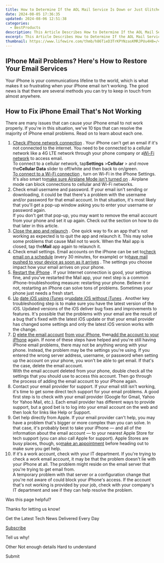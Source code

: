 ```yaml
---
title: How to Determine If the AOL Mail Service Is Down or Just Glitches on Your End
date: 2024-08-05 17:36:35
updated: 2024-08-06 12:51:38
categories:
  - BestProducts
description: This Article Describes How to Determine If the AOL Mail Service Is Down or Just Glitches on Your End
excerpt: This Article Describes How to Determine If the AOL Mail Service Is Down or Just Glitches on Your End
thumbnail: https://www.lifewire.com/thmb/h86TieD3TrKPYNzasKMRJPUu4H8=/400x300/filters:no_upscale():max_bytes(150000):strip_icc():format(webp)/is-aol-mail-down-or-is-it-just-you-2-b2f02a2b3819433a9f2bd047a1a9b572.jpg
---
```


## IPhone Mail Problems? Here's How to Restore Your Email Services
 Your iPhone is your communications lifeline to the world, which is what makes it so frustrating when your iPhone email isn't working. The good news is that there are several methods you can try to keep in touch from almost anywhere.

## How to Fix iPhone Email That's Not Working

 There are many issues that can cause your iPhone email to not work properly. If you're in this situation, we've 10 tips that can resolve the majority of iPhone email problems. Read on to learn about each one.

1. [Check iPhone network connection](https://www.lifewire.com/check-network-connection-status-of-wireless-devices-818268) . Your iPhone can't get an email if it's not connected to the internet. You need to be connected to a cellular network like a 4G LTE network through your phone company or a[Wi-Fi network](https://www.lifewire.com/iphone-cant-connect-to-wifi-fix-1999602) to access email.  
 To connect to a cellular network, tap**Settings** \>**Cellular** \> and move the**Cellular Data** slider to off/white and then back to on/green.  
[To connect to a Wi-Fi connection](https://www.lifewire.com/save-time-and-money-using-wifi-817904) , turn on Wi-Fi in the iPhone Settings.  
 It's also smart to[make sure Airplane Mode isn't turned on](https://www.lifewire.com/what-is-iphone-airplane-mode-2000238) . Airplane mode can block connections to cellular and Wi-Fi networks.
2. Check email username and password. If your email isn't sending or downloading, it could be that there's a problem with the username and/or password for that email account. In that situation, it's most likely that you'll get a pop-up window asking you to enter your username or password again.  
 If you don't get that pop-up, you may want to remove the email account from your phone and set it up again. Check out the section on how to do that later in this article.
3. [Close the app and relaunch](https://www.lifewire.com/quit-apps-on-iphone-2000287) . One quick way to fix an app that's not working as expected is to quit the app and relaunch it. This may solve some problems that cause Mail not to work. When the Mail app is closed, tap the**Mail** app again to relaunch it.
4. Check email settings. Email accounts on the iPhone can be set to[check email on a schedule](https://www.lifewire.com/make-iphone-mail-check-for-new-mail-less-often-or-never-1172558) (every 30 minutes, for example) or to[have mail pushed to your device as soon as it arrives](https://www.lifewire.com/what-do-iphone-email-settings-do-2000086) . The settings you choose impact how your email arrives on your phone.
5. [Restart the iPhone](https://www.lifewire.com/how-to-restart-iphone-2000288) . If your Internet connection is good, your settings fine, and you've restarted the Mail app, your next step is a common iPhone-troubleshooting measure: restarting your phone. Believe it or not, restarting an iPhone can solve tons of problems. Sometimes your phone just needs a fresh start.
6. [Up](https://www.lifewire.com/upgrade-iphones-operating-system-2000293) [date iOS using iTunes](https://www.lifewire.com/upgrade-iphones-operating-system-2000293) or[update iOS without iTunes](https://www.lifewire.com/upgrade-ios-on-iphone-connecting-itunes-1999188) . Another key troubleshooting step is to make sure you have the latest version of the iOS. Updated versions of the iOS deliver bug fixes and improvements to features. It's possible that the problems with your email are the result of a bug that's fixed with the latest iOS update or that your email provider has changed some settings and only the latest iOS version works with the change.
7. [D](https://www.lifewire.com/delete-email-account-from-iphone-4136941) [elete the email account](https://www.lifewire.com/delete-email-account-from-iphone-4136941) [from your iPhone,](https://www.lifewire.com/delete-email-account-from-iphone-4136941) then[add the account to your iPhone](https://www.lifewire.com/add-email-account-to-iphone-4582835) again. If none of these steps have helped and you're still having iPhone email problems, there may not be anything wrong with your phone. Instead, the problem may be the settings you're using. If you entered the wrong server address, username, or password when setting up the account on your phone, you won't be able to get email. If that's the case, delete the email account.  
 With the email account deleted from your phone, double check all the settings that you should use to access this account. Then go through the process of adding the email account to your iPhone again.
8. Contact your email provider for support. If your email still isn't working, it's time to get some direct tech support for your email problems. A good first step is to check with your email provider (Google for Gmail, Yahoo for Yahoo Mail, etc.). Each email provider has different ways to provide support, but a good bet is to log into your email account on the web and then look for links like Help or Support.
9. Get help directly from Apple. If your email provider can't help, you may have a problem that's bigger or more complex than you can solve. In that case, it's probably best to take your iPhone — and all of the information about the email account — to your nearest Apple Store for tech support (you can also call Apple for support). Apple Stores are busy places, though, so[make an appointment](https://www.lifewire.com/make-apple-store-appointment-with-app-1999600) before heading out to make sure you get help.
10. If it's a work account, check with your IT department. If you're trying to check a work email account, it may be that the problem doesn't lie with your iPhone at all. The problem might reside on the email server that you're trying to get email from.  
 A temporary problem with that server or a configuration change that you're not aware of could block your iPhone's access. If the account that's not working is provided by your job, check with your company's IT department and see if they can help resolve the problem.

Was this page helpful?

Thanks for letting us know!

 Get the Latest Tech News Delivered Every Day

[Subscribe](https://www.lifewire.com/#)

Tell us why!

 Other  Not enough details  Hard to understand

 Submit

<ins class="adsbygoogle"
     style="display:block"
     data-ad-format="autorelaxed"
     data-ad-client="ca-pub-7571918770474297"
     data-ad-slot="1223367746"></ins>



<ins class="adsbygoogle"
     style="display:block"
     data-ad-client="ca-pub-7571918770474297"
     data-ad-slot="8358498916"
     data-ad-format="auto"
     data-full-width-responsive="true"></ins>
